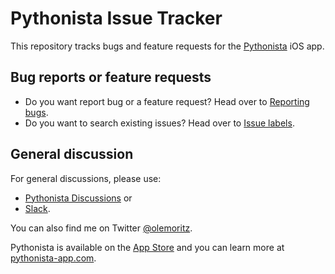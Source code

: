 # Pythonista Issue Tracker

This repository tracks bugs and feature requests for the [Pythonista][pythonista-website] iOS app.

## Bug reports or feature requests

* Do you want report bug or a feature request? Head over to [Reporting bugs][reporting-bugs].
* Do you want to search existing issues? Head over to [Issue labels][issue-labels].

## General discussion

For general discussions, please use:

* [Pythonista Discussions][pythonista-discussions] or
* [Slack][pythonista-slack].

You can also find me on Twitter [@olemoritz][twitter-ole].

Pythonista is available on the [App Store][pythonista-app-store] and you can learn more at [pythonista-app.com][pythonista-website].


[pythonista-website]: http://pythonista-app.com
[pythonista-app-store]: https://itunes.apple.com/us/app/pythonista-3/id1085978097?ls=1&mt=8
[pythonista-discussions]: https://github.com/omz/Pythonista/discussions
[pythonista-slack]: https://forum.omz-software.com/topic/3116/pythonista-slack-chat
[twitter-ole]: http://twitter.com/olemoritz
[issues]: https://github.com/omz/Pythonista-Issues/issues
[reporting-bugs]: CONTRIBUTING.md#reporting-bugs
[issue-labels]: CONTRIBUTING.md#issue-labels

